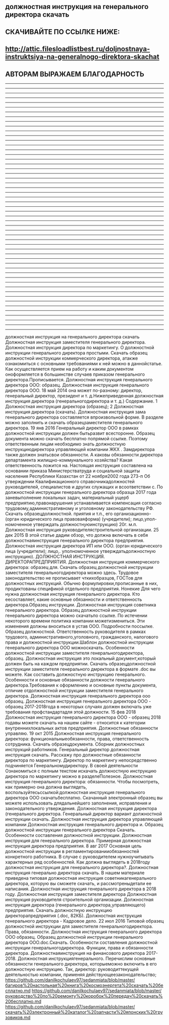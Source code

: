 должностная инструкция на генерального директора скачать
--------------------------------------------------
СКАЧИВАЙТЕ ПО ССЫЛКЕ НИЖЕ:
--------------------------------------------------
http://attic.filesloadlistbest.ru/doljnostnaya-instruktsiya-na-generalnogo-direktora-skachat
--------------------------------------------------
АВТОРАМ ВЫРАЖАЕМ БЛАГОДАРНОСТЬ
--------------------------------------------------
--------------------------------------------------
--------------------------------------------------
--------------------------------------------------
--------------------------------------------------
--------------------------------------------------
--------------------------------------------------
--------------------------------------------------
--------------------------------------------------
--------------------------------------------------
--------------------------------------------------
--------------------------------------------------
--------------------------------------------------
--------------------------------------------------
--------------------------------------------------
--------------------------------------------------
--------------------------------------------------
--------------------------------------------------
--------------------------------------------------
--------------------------------------------------
--------------------------------------------------
--------------------------------------------------
--------------------------------------------------
--------------------------------------------------
--------------------------------------------------
--------------------------------------------------
--------------------------------------------------
--------------------------------------------------
--------------------------------------------------
--------------------------------------------------
--------------------------------------------------
--------------------------------------------------
--------------------------------------------------
--------------------------------------------------
--------------------------------------------------
--------------------------------------------------
--------------------------------------------------
--------------------------------------------------
--------------------------------------------------
--------------------------------------------------
--------------------------------------------------
--------------------------------------------------
--------------------------------------------------
--------------------------------------------------
--------------------------------------------------
--------------------------------------------------
--------------------------------------------------
--------------------------------------------------
--------------------------------------------------
--------------------------------------------------
--------------------------------------------------
--------------------------------------------------
--------------------------------------------------
--------------------------------------------------
должностная инструкция на генерального директора скачать Должностная инструкция заместителя генерального директора. Должностная инструкция директора по маркетингу. О должностной инструкции генерального директора простыми. Скачать образец должностной инструкции коммерческого директора, атакже ознакомиться с основными требованиями к ней можно в даннойстатье.  Как осуществляется прием на работу и каким документом оноформляется  в большинстве случаев приказом генерального директора.Прописывается. Должностная инструкция генерального директора ООО: образец. Должностная инструкция генерального директора ООО. 18 май 2014  она может по-разному: директор, генеральный директор, президент и т. д.Нижеприведенная должностная инструкция директора (генеральногодиректора и т. д.)  Содержание. 1 Должностная инструкция директора (образец); 2 Должностная инструкция директора (скачать). Должностная инструкция зама генерального директора составляется впроизвольной форме. В разделе можно заполнить и скачать образецзаместителя генерального директора. 19 янв 2016  Генеральный директор ООО в рамках должностной инструкции должен бытьразвит всесторонне. Образец документа можно скачать бесплатно попрямой ссылке.
Поэтому ответственным лицам необходимо знать должностную инструкциюдиректора управляющей компании ЖКХ . Замдиректора также должен знатьсвои обязанности. А каковы обязанности директора департамента жилищно-коммунального хозяйства? Какая ответственность ложится на. Настоящая инструкция составлена на основании приказа Министерстватруда и социальной защиты населения Республики Казахстан от 22 ноября2002 года  273-п Об утверждении Квалификационного справочникадолжностей руководителей, специалистов и других служащих и всоответствии с. По должностной инструкции генерального директора образца 2017 года заневыполнение локальных задач, материальный ущерб предприятию,правонарушения устанавливается компенсация согласно трудовому,административному и уголовному законодательству РФ. Скачать образецдолжностной. приятия и т.п., его организационно- (орган юридического лица правоваяформа) (учредители); лицо,упол- номоченное утверждать должностнуюинструкцию)    20г. м.п. Должностная инструкция руководителястроительной организации. 25 дек 2015  В этой статье дадим обзор, что должна включать в себя должностнаяинструкция генерального директора предприятия. Должностная инструкция директора  ИП или ООО. (орган юридического лица (учредители); лицо,. уполномоченное утверждатьдолжностную инструкцию). ДОЛЖНОСТНАЯ ИНСТРУКЦИЯ. ДИРЕКТОРАПРЕДПРИЯТИЯ. Должностная инструкция коммерческого директора: образец для. Скачать образец должностной инструкции заместителя генеральногодиректора можно здесь. Трудовое законодательство не прописывает чткихобразцов, ГОСТов для должностных инструкций. Обычно формулировки,прописанные в них, продиктованы спецификой отдельного предприятия. Нонекие
Для чего нужна должностная инструкция генерального директора. Кто еесоставляет, какие основные обязанности и ответственность директора.Образец инструкции. Должностная инструкция советника генерального директора. Образец должностной инструкции генерального директора можно скачатьпо ссылке. По истечении некоторого времени политика компании можетизмениться. Эти изменения должны вноситься в устав ООО. Подробности поссылке. Образец должностной. Ответственность руководителя в рамках трудового, административного,уголовного, гражданского, налогового права и должностной инструкции.Шаблон должностной инструкции генерального директора ООО можноскачать. Особенности должностной инструкции заместителя генеральногодиректора, образец.  Должностная инструкция  это локальный документ,который должен быть на каждом предприятии.  Скачать образецдолжностной инструкции заместителя генерального дмректора в формате .doc вы можете. Как составить должностную инструкцию генерального. Особенности и основные обязанности должности генерального директора.Требования к оформлению и основные пункты документа, отличие отдолжностной инструкции заместителя генерального директора. Должностная инструкция генерального директора ооо образец. Должностная инструкция генерального директора ООО - образец 2017-2018года в некоторых случаях должен включать уже требования профстандартадля этой должности.
15 фев 2018  Должностная инструкция генерального директора ООО - образец 2018 годавы можете скачать на нашем сайте - относится к категории внутреннихлокальных актов предприятия. Должностные обязанности управляю. 19 окт 2015  Должностная инструкция генерального директора: функциональныеобязанности, права, ответственность сотрудника. Скачать образецдокумента. Сборник должностных инструкций работников. Генеральный директор должностная инструкция скачать. Расскажу про должностные обязанности директора по маркетингу. Директор по маркетингу непосредственно подчиняется Генеральномудиректору. В своей деятельности  Ознакомиться с полным текстом искачать должностную инструкцию директора по маркетингу можно в разделеПолезное. Должностная инструкция генерального директора: обязанности. Чтобы посмотреть, как примерно она должна выглядеть, воспользуйтесьссылкой:должностная инструкция генерального директора ООО скачатьбесплатно. Скачанный электронный образец вы можете использовать длядальнейшего заполнения, исправления и законодательного утверждения. Должностная инструкция директора (генерального директора. Генеральный директор вариант должностной инструкции скачать. Должностная инструкция директора управляющей компании
Должностная инструкция генерального директора и. Образец должностной инструкции генерального директора  Скачать. Особенности составления должностной инструкции. Должностная инструкция для генерального директора. Примерная должностная инструкция директора предприятия. 8 авг 2017  Основная цель должностной инструкции в регламентированииобязанностей конкретного работника. В случае с руководителем нужноучитывать характерных ряд особенностей. Как должна выглядеть в 2018году должностная инструкция для генерального директора?. Должностная инструкция генерально директора скачать. В нашем материале приведена типовая должностная инструкция советникагенерального директора, которую вы сможете скачать, и рассмотреныдетали ее написания. Должностная инструкция генерального директора в 2018 году. Должностная инструкция заместителя директора
Должностная инструкция руководителя строительной организации. Должностная инструкция директора (генерального директора,управляющего) предприятия. Скачать должностную инструкцию директорапредприятия (.doc, 82КБ). Должностная инструкция генерального директора - Кадровое дело. 22 июл 2016  Типовой образец должностной инструкции для заместителя генеральногодиректора. Права, обязанности. Должностная инструкция генерального директора ООО образец. Образец должностной инструкции генерального директора ООО.doc.Скачать. Особенности составления должностной инструкции генеральногодиректора. Функции, права и обязанности директора. Должностнаяинструкция на финансового директора 2017-2018. Должностная инструкциягенерального. Перечислим основные обязанности генерального директора, которыеможно включить в его должностную инструкцию. Так, директор: руководиттекущей деятельностью компании, применяя действующеезаконодательство;
https://github.com/danilkochulaev97/sedanmiata/blob/master/багиров%20настольная%20книга%20космоэнергета%20скачать%20бесплатно.md
https://github.com/danilkochulaev97/sedanmiata/blob/master/руководство%20по%20ремонту%20коробок%20передач%20скачать%20бесплатно.md
https://github.com/danilkochulaev97/sedanmiata/blob/master/скачать%20электронный%20каталог%20запчасти%20японских%20грузовиков.md